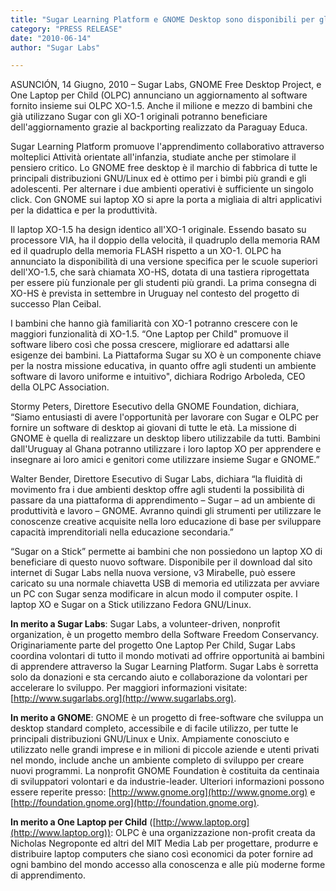 ```yaml
---
title: "Sugar Learning Platform e GNOME Desktop sono disponibili per gli XO-1.5 di One Laptop per Child; Compatibili anche per i nuovi XO-HS High School Edition"
category: "PRESS RELEASE"
date: "2010-06-14"
author: "Sugar Labs"

---
```

<!-- markdownlint-disable -->

ASUNCIÓN, 14 Giugno, 2010 – Sugar Labs, GNOME Free Desktop Project, e One Laptop per Child (OLPC) annunciano un aggiornamento al software fornito insieme sui OLPC XO-1.5. Anche il milione e mezzo di bambini che già utilizzano Sugar con gli XO-1 originali potranno beneficiare dell'aggiornamento grazie al backporting realizzato da Paraguay Educa.

Sugar Learning Platform promuove l'apprendimento collaborativo attraverso molteplici Attività orientate all'infanzia, studiate anche per stimolare il pensiero critico. Lo GNOME free desktop è il marchio di fabbrica di tutte le principali distribuzioni GNU/Linux ed è ottimo per i bimbi più grandi e gli adolescenti. Per alternare i due ambienti operativi è sufficiente un singolo click. Con GNOME sui laptop XO si apre la porta a migliaia di altri applicativi per la didattica e per la produttività.

Il laptop XO-1.5 ha design identico all'XO-1 originale. Essendo basato su processore VIA, ha il doppio della velocità, il quadruplo della memoria RAM ed il quadruplo della memoria FLASH rispetto a un XO-1. OLPC ha annunciato la disponibilità di una versione specifica per le scuole superiori dell'XO-1.5, che sarà chiamata XO-HS, dotata di una tastiera riprogettata per essere più funzionale per gli studenti più grandi. La prima consegna di XO-HS è prevista in settembre in Uruguay nel contesto del progetto di successo Plan Ceibal.

I bambini che hanno già familiarità con XO-1 potranno crescere con le maggiori funzionalità di XO-1.5. “One Laptop per Child" promuove il software libero così che possa crescere, migliorare ed adattarsi alle esigenze dei bambini. La Piattaforma Sugar su XO è un componente chiave per la nostra missione educativa, in quanto offre agli studenti un ambiente software di lavoro uniforme e intuitivo", dichiara Rodrigo Arboleda, CEO della OLPC Association.

Stormy Peters, Direttore Esecutivo della GNOME Foundation, dichiara, “Siamo entusiasti di avere l'opportunità per lavorare con Sugar e OLPC per fornire un software di desktop ai giovani di tutte le età. La missione di GNOME è quella di realizzare un desktop libero utilizzabile da tutti. Bambini dall'Uruguay al Ghana potranno utilizzare i loro laptop XO per apprendere e insegnare ai loro amici e genitori come utilizzare insieme Sugar e GNOME.”

Walter Bender, Direttore Esecutivo di Sugar Labs, dichiara “la fluidità di movimento fra i due ambienti desktop offre agli studenti la possibilità di passare da una piattaforma di apprendimento – Sugar – ad un ambiente di produttività e lavoro – GNOME. Avranno quindi gli strumenti per utilizzare le conoscenze creative acquisite nella loro educazione di base per sviluppare capacità imprenditoriali nella educazione secondaria.”

“Sugar on a Stick” permette ai bambini che non possiedono un laptop XO di beneficiare di questo nuovo software. Disponibile per il download dal sito internet di Sugar Labs nella nuova versione, v3 Mirabelle, può essere caricato su una normale chiavetta USB di memoria ed utilizzata per avviare un PC con Sugar senza modificare in alcun modo il computer ospite. I laptop XO e Sugar on a Stick utilizzano Fedora GNU/Linux.

**In merito a Sugar Labs**: Sugar Labs, a volunteer-driven, nonprofit organization, è un progetto membro della Software Freedom Conservancy. Originariamente parte del progetto One Laptop Per Child, Sugar Labs coordina volontari di tutto il mondo motivati ad offrire opportunità ai bambini di apprendere attraverso la Sugar Learning Platform. Sugar Labs è sorretta solo da donazioni e sta cercando aiuto e collaborazione da volontari per accelerare lo sviluppo. Per maggiori informazioni visitate: [http://www.sugarlabs.org](http://www.sugarlabs.org).

**In merito a GNOME**: GNOME è un progetto di free-software che sviluppa un desktop standard completo, accessibile e di facile utilizzo, per tutte le principali distribuzioni GNU/Linux e Unix. Ampiamente conosciuto e utilizzato nelle grandi imprese e in milioni di piccole aziende e utenti privati nel mondo, include anche un ambiente completo di sviluppo per creare nuovi programmi. La nonprofit GNOME Foundation è costituita da centinaia di sviluppatori volontari e da industrie-leader. Ulteriori informazioni possono essere reperite presso: [http://www.gnome.org](http://www.gnome.org) e [http://foundation.gnome.org](http://foundation.gnome.org).

**In merito a One Laptop per Child** ([http://www.laptop.org](http://www.laptop.org)): OLPC è una organizzazione non-profit creata da Nicholas Negroponte ed altri del MIT Media Lab per progettare, produrre e distribuire laptop computers che siano così economici da poter fornire ad ogni bambino del mondo accesso alla conoscenza e alle più moderne forme di apprendimento.